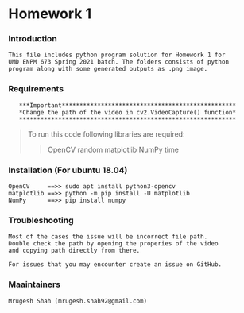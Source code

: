 # Homework 1 #

### Introduction ###
  	This file includes python program solution for Homework 1 for
	UMD ENPM 673 Spring 2021 batch. The folders consists of python
	program along with some generated outputs as .png image. 
### Requirements ###
       ***Important*************************************************
       *Change the path of the video in cv2.VideoCapture() function*
       *************************************************************	
>To run this code following libraries are required:
> > OpenCV
> > random
> > matplotlib
> > NumPy
> > time

### Installation (For ubuntu 18.04) ###
	OpenCV     ==>> sudo apt install python3-opencv
	matplotlib ==>> python -m pip install -U matplotlib
	NumPy      ==>> pip install numpy
### Troubleshooting ###
	Most of the cases the issue will be incorrect file path.
	Double check the path by opening the properies of the video
	and copying path directly from there.

	For issues that you may encounter create an issue on GitHub.
### Maaintainers ###
	Mrugesh Shah (mrugesh.shah92@gmail.com)
